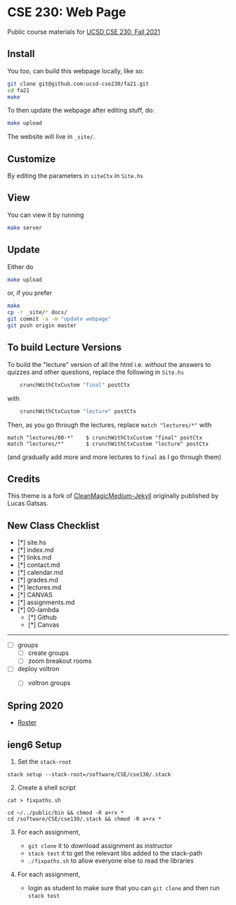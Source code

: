 # CSE 230: Web Page

Public course materials for [UCSD CSE 230: Fall 2021](https://ucsd-cse230.github.io/fa21/)

## Install

You too, can build this webpage locally, like so:

```bash
git clone git@github.com:ucsd-cse230/fa21.git
cd fa21
make
```

To then update the webpage after editing stuff, do:

```bash
make upload
```

The website will live in `_site/`.

## Customize

By editing the parameters in `siteCtx` in `Site.hs`

## View

You can view it by running

```bash
make server
```

## Update

Either do

```bash
make upload
```

or, if you prefer

```bash
make
cp -r _site/* docs/
git commit -a -m "update webpage"
git push origin master
```

## To build Lecture Versions

To build the "lecture" version of all the html i.e. *without*
the answers to quizzes and other questions, replace the
following in `Site.hs`

```haskell
    crunchWithCtxCustom "final" postCtx
```

with

```haskell
    crunchWithCtxCustom "lecture" postCtx
```

Then, as you go through the lectures, replace `match "lectures/*"` with

```
match "lectures/00-*"    $ crunchWithCtxCustom "final" postCtx
match "lectures/*"       $ crunchWithCtxCustom "lecture" postCtx
```

(and gradually add more and more lectures to `final` as I go through them)

## Credits

This theme is a fork of [CleanMagicMedium-Jekyll](https://github.com/SpaceG/CleanMagicMedium-Jekyll)
originally published by Lucas Gatsas.

## New Class Checklist

- [*] site.hs
- [*] index.md
- [*] links.md
- [*] contact.md
- [*] calendar.md
- [*] grades.md
- [*] lectures.md
- [*] CANVAS
- [*] assignments.md
- [*] 00-lambda  
	- [*] Github 
	- [*] Canvas

--- 

- [ ] groups
	- [ ] create groups
	- [ ] zoom breakout rooms

- [ ] deploy voltron
	- [ ] voltron groups


## Spring 2020

- [Roster](https://docs.google.com/spreadsheets/d/1DqB98XNyDpqsL1FWyReTOecj8GFD6KXVnkjM6iI2Lrs/edit?usp=sharing)

## ieng6 Setup

1. Set the `stack-root`

```
stack setup --stack-root=/software/CSE/cse130/.stack
```

2. Create a shell script

```
cat > fixpaths.sh

cd ~/../public/bin && chmod -R a+rx *
cd /software/CSE/cse130/.stack && chmod -R a+rx *
```

3. For each assignment,

	- `git clone` it to download assignment as instructor
	- `stack test` it to get the relevant libs added to the stack-path
	- `./fixpaths.sh` to allow everyone else to read the libraries

4. For each assignment,
	- login as student to make sure that you can `git clone` and then run `stack test`
